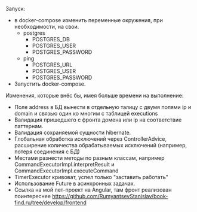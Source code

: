 Запуск:

- в docker-compose изменить переменные окружения, при необходимости, на свои.
  - postgres
      - POSTGRES_DB
      - POSTGRES_USER
      - POSTGRES_PASSWORD
  - ping
      - POSTGRES_URL
      - POSTGRES_USER
      - POSTGRES_PASSWORD
- Запустить docker-compose.

Изменения, которые внёс бы, имея больше времени на выполнение:

- Поле address в БД вынести в отдельную талицу с двумя полями ip и domain и связью один ко многим с таблицей executions
- Валидация пришедшего с фронта домена или ip на соответствие паттернам.
- Валидация сохраняемой сущности hibernate.
- Глобальная обработка исключений через ControllerAdvice, расширение количества обрабатываемых исключений (например,
  потеря соединения с БД)
- Местами разнести методы по разным классам, например CommandExecutorImpl.interpretResult и
  CommandExecutorImpl.executeCommand
- TimerExecutor кривоват, успел только "заставить работать"
- Использование Future в асинхронных задачах.
- Ссылка на мой пет-проект на Angular, там фронт реализован поинтереснее https://github.com/RumyantsevStanislav/book-find.ru/tree/develop/frontend
